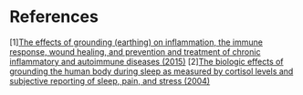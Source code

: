 # References
[1][The effects of grounding (earthing) on inflammation, the immune response, wound healing, and prevention and treatment of chronic inflammatory and autoimmune diseases (2015)](https://www.ncbi.nlm.nih.gov/pmc/articles/PMC4378297/)
[2][The biologic effects of grounding the human body during sleep as measured by cortisol levels and subjective reporting of sleep, pain, and stress (2004)](https://pubmed.ncbi.nlm.nih.gov/15650465/)